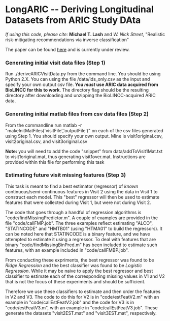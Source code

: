 # LongARIC -- Deriving Longitudinal Datasets from ARIC Study DAta

_If using this code, please cite:_ **Michael T. Lash** and _W. Nick Street_, "Realistic risk-mitigating recommendations via inverse classification"

The paper can be found [here](http://michaeltlash.com/papers/risk_ic.pdf) and is currently under review.

### Generating initial visit data files (Step 1)  
Run ./deriveARICVisitData.py from the command line. You should be using Python 2.X. You can using the file /data/ids_only.csv as the input and specify your own output csv file.  **You _must_ use ARIC data acquired from BioLINCC for this to work**. The directory flag should be the resulting directory after downloading and unzipping the BioLINCC-acquired ARIC data.  

### Generating initial matlab files from csv data files (Step 2)  
From the commandline run matlab -r "makeInitMatFiles('visitFile','outputFile')" on each of the csv files generated using Step 1. You should specify your own output. Mine is visit1original.csv, visit2original.csv, and visit3original.csv  

**Note:** you will need to add the code "snippet" from data/addToVisit1Mat.txt to visit1original.mat, thus generating visit1over.mat. Instructions are provided within this file for performing this task   

### Estimating future visit missing features (Step 3)   
This task is meant to find a best estimator (regressor) of *known* continuous/semi-continuous features in Visit 2 using the data in Visit 1 to construct each model. This "best" regressor will then be used to estimate features that were collected during Visit 1, but were not during Visit 2.   

The code that goes through a handful of regression algorithms is "code/findMissingPredictor.m".  A couple of examples are provided in the file "code/callFMP.job".  The three examples reflect estimating "ALCO", "STATINCODE" and "HMTB01" (using "HTMA01" to build the regressors).  It can be noted here that STATINCODE is a binary feature, and we have attempted to estimate it using a regressor.  To deal with features that are binary "code/findMissingBinPred.m" has been included to estimate such features, with an example included in "code/callFMBP.job".

From conducting these expriments, the best regressor was found to be *Ridge Regression* and the best classifier was found to be *Logistic Regression*. While it may be naive to apply the best regressor and best classifier to estimate each of the corresponding missing values in V1 and V2 that is not the focus of these experiments and should be sufficient.

Therefore we use these classifiers to estimate and then order the features in V2 and V3.  The code to do this for V2 is in "code/estFeatV2.m" with an example in "code/callEstFeatV2.job" and the code for V3 is in "code/estFeatV3.m", with an example in "code/callEstFeatV3.job".  These generate the datasets "visit2EST.mat" and "visit3EST.mat", respectively.
